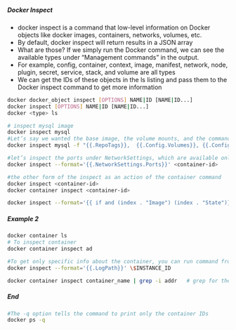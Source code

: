 ##### Docker Inspect
- docker inspect is a command that low-level information on Docker objects like docker images, containers, networks, volumes, etc.
- By default, docker inspect will return results in a JSON array  
- What are those? If we simply run the Docker command, we can see the available types under “Management commands” in the output.
- For example, config, container, context, image, manifest, network, node, plugin, secret, service, stack, and volume are all types
- We can get the IDs of these objects in the ls listing and pass them to the Docker inspect command to get more information
``````sh
docker docker_object inspect [OPTIONS] NAME|ID [NAME|ID...]
docker inspect [OPTIONS] NAME|ID [NAME|ID...]
docker <type> ls

# inspect mysql image
docker inspect mysql
#Let’s say we wanted the base image, the volume mounts, and the command run on the container initialization
docker inspect mysql -f "{{.RepoTags}},  {{.Config.Volumes}}, {{.Config.Cmd}}"

#let’s inspect the ports under NetworkSettings, which are available only for a running container.
docker inspect --format='{{.NetworkSettings.Ports}}' <container-id>

#the other form of the inspect as an action of the container command
docker inspect <container-id>
docker container inspect <container-id>

docker inspect --format='{{ if and (index . "Image") (index . "State")}} Its a container {{else}} Its not a container{{end}}' <object-id>
``````
##### Example 2
``````sh
docker container ls
# To inspect container
docker container inspect ad

#To get only specific info about the container, you can run command from CLI passing the --format argument
docker inspect --format='{{.LogPath}}' \$INSTANCE_ID

docker container inspect container_name | grep -i addr   # grep for the ip address of the container

``````
##### End
``````sh
#The -q option tells the command to print only the container IDs
docker ps -q

``````
